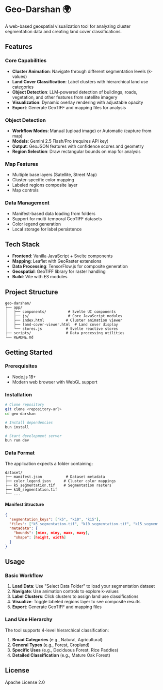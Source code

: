 # Geo-Darshan 🌍

A web-based geospatial visualization tool for analyzing cluster segmentation data and creating land cover classifications.

## Features

### Core Capabilities

- **Cluster Animation**: Navigate through different segmentation levels (k-values)
- **Land Cover Classification**: Label clusters with hierarchical land use categories
- **Object Detection**: LLM-powered detection of buildings, roads, vegetation, and other features from satellite imagery
- **Visualization**: Dynamic overlay rendering with adjustable opacity
- **Export**: Generate GeoTIFF and mapping files for analysis

### Object Detection

- **Workflow Modes**: Manual (upload image) or Automatic (capture from map)
- **Models**: Gemini 2.5 Flash/Pro (requires API key)
- **Output**: GeoJSON features with confidence scores and geometry
- **Region Selection**: Draw rectangular bounds on map for analysis

### Map Features

- Multiple base layers (Satellite, Street Map)
- Cluster-specific color mapping
- Labeled regions composite layer
- Map controls

### Data Management

- Manifest-based data loading from folders
- Support for multi-temporal GeoTIFF datasets
- Color legend generation
- Local storage for label persistence

## Tech Stack

- **Frontend**: Vanilla JavaScript + Svelte components
- **Mapping**: Leaflet with GeoRaster extensions
- **Data Processing**: TensorFlow.js for composite generation
- **Geospatial**: GeoTIFF library for raster handling
- **Build**: Vite with ES modules

## Project Structure

```
geo-darshan/
├── app/
│   ├── components/          # Svelte UI components
│   ├── js/                  # Core JavaScript modules
│   ├── index.html          # Cluster animation viewer
│   ├── land-cover-viewer.html  # Land cover display
│   └── stores.js           # Svelte reactive stores
├── scripts/                # Data processing utilities
└── README.md
```

## Getting Started

### Prerequisites

- Node.js 18+
- Modern web browser with WebGL support

### Installation

```bash
# Clone repository
git clone <repository-url>
cd geo-darshan

# Install dependencies
bun install

# Start development server
bun run dev
```

### Data Format

The application expects a folder containing:

```
dataset/
├── manifest.json           # Dataset metadata
├── color_legend.json      # Cluster color mappings
├── k5_segmentation.tif    # Segmentation rasters
├── k10_segmentation.tif
└── ...
```

#### Manifest Structure

```json
{
  "segmentation_keys": ["k5", "k10", "k15"],
  "files": ["k5_segmentation.tif", "k10_segmentation.tif", "k15_segmentation.tif"],
  "metadata": {
    "bounds": [minx, miny, maxx, maxy],
    "shape": [height, width]
  }
}
```

## Usage

### Basic Workflow

1. **Load Data**: Use "Select Data Folder" to load your segmentation dataset
2. **Navigate**: Use animation controls to explore k-values
3. **Label Clusters**: Click clusters to assign land use classifications
4. **Visualize**: Toggle labeled regions layer to see composite results
5. **Export**: Generate GeoTIFF and mapping files

### Land Use Hierarchy

The tool supports 4-level hierarchical classification:

1. **Broad Categories** (e.g., Natural, Agricultural)
2. **General Types** (e.g., Forest, Cropland)
3. **Specific Uses** (e.g., Deciduous Forest, Rice Paddies)
4. **Detailed Classification** (e.g., Mature Oak Forest)

## License

Apache License 2.0

